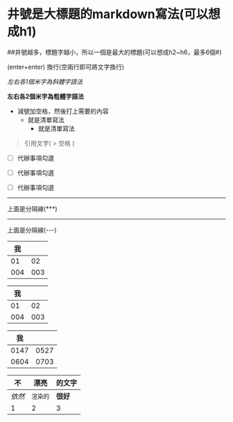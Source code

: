 # 井號是大標題的markdown寫法(可以想成h1)
##井號越多，標題字越小，所以一個是最大的標題(可以想成h2~h6，最多6個#)


(enter+enter) 換行(空兩行即可將文字換行)


*左右各1個米字為斜體字語法*


**左右各2個米字為粗體字語法**
- 減號加空格，然後打上需要的內容
  - 就是清單寫法
    - 就是清單寫法
 > 引用文字(  >  空格  )


- [ ] 代辦事項勾選

- [ ] 代辦事項勾選

- [ ] 代辦事項勾選


***
上面是分隔線(***)

---
上面是分隔線(---)



| 我 | |
| ---- | ---- |
| 01 | 02 |
| 004 | 003 |


| 我 | |
| ------ | ------ |
| 01 | 02 |
| 004 | 003 |


| 我 | |
| --- | --- |
| 0147 | 0527 |
| 0604 | 0703 |


不 | 漂亮 | 的文字
--- | --- | ---
*依然* | `渲染的` | **很好**
1 | 2 | 3
